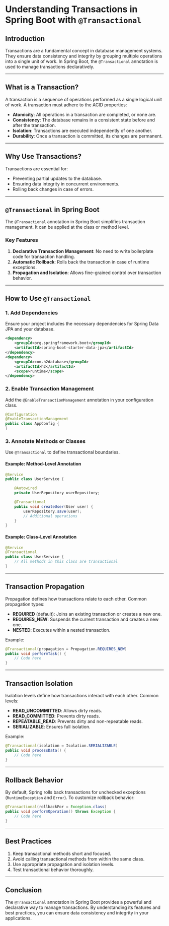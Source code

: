 # Understanding Transactions in Spring Boot with `@Transactional`

## Introduction

Transactions are a fundamental concept in database management systems. They ensure data consistency and integrity by grouping multiple operations into a single unit of work. In Spring Boot, the `@Transactional` annotation is used to manage transactions declaratively.

---

## What is a Transaction?

A transaction is a sequence of operations performed as a single logical unit of work. A transaction must adhere to the ACID properties:

- **Atomicity**: All operations in a transaction are completed, or none are.
- **Consistency**: The database remains in a consistent state before and after the transaction.
- **Isolation**: Transactions are executed independently of one another.
- **Durability**: Once a transaction is committed, its changes are permanent.

---

## Why Use Transactions?

Transactions are essential for:

- Preventing partial updates to the database.
- Ensuring data integrity in concurrent environments.
- Rolling back changes in case of errors.

---

## `@Transactional` in Spring Boot

The `@Transactional` annotation in Spring Boot simplifies transaction management. It can be applied at the class or method level.

### Key Features

1. **Declarative Transaction Management**: No need to write boilerplate code for transaction handling.
2. **Automatic Rollback**: Rolls back the transaction in case of runtime exceptions.
3. **Propagation and Isolation**: Allows fine-grained control over transaction behavior.

---

## How to Use `@Transactional`

### 1. Add Dependencies

Ensure your project includes the necessary dependencies for Spring Data JPA and your database.

```xml
<dependency>
    <groupId>org.springframework.boot</groupId>
    <artifactId>spring-boot-starter-data-jpa</artifactId>
</dependency>
<dependency>
    <groupId>com.h2database</groupId>
    <artifactId>h2</artifactId>
    <scope>runtime</scope>
</dependency>
```

### 2. Enable Transaction Management

Add the `@EnableTransactionManagement` annotation in your configuration class.

```java
@Configuration
@EnableTransactionManagement
public class AppConfig {
}
```

### 3. Annotate Methods or Classes

Use `@Transactional` to define transactional boundaries.

#### Example: Method-Level Annotation

```java
@Service
public class UserService {

    @Autowired
    private UserRepository userRepository;

    @Transactional
    public void createUser(User user) {
        userRepository.save(user);
        // Additional operations
    }
}
```

#### Example: Class-Level Annotation

```java
@Service
@Transactional
public class UserService {
    // All methods in this class are transactional
}
```

---

## Transaction Propagation

Propagation defines how transactions relate to each other. Common propagation types:

- **REQUIRED** (default): Joins an existing transaction or creates a new one.
- **REQUIRES_NEW**: Suspends the current transaction and creates a new one.
- **NESTED**: Executes within a nested transaction.

Example:

```java
@Transactional(propagation = Propagation.REQUIRES_NEW)
public void performTask() {
    // Code here
}
```

---

## Transaction Isolation

Isolation levels define how transactions interact with each other. Common levels:

- **READ_UNCOMMITTED**: Allows dirty reads.
- **READ_COMMITTED**: Prevents dirty reads.
- **REPEATABLE_READ**: Prevents dirty and non-repeatable reads.
- **SERIALIZABLE**: Ensures full isolation.

Example:

```java
@Transactional(isolation = Isolation.SERIALIZABLE)
public void processData() {
    // Code here
}
```

---

## Rollback Behavior

By default, Spring rolls back transactions for unchecked exceptions (`RuntimeException` and `Error`). To customize rollback behavior:

```java
@Transactional(rollbackFor = Exception.class)
public void performOperation() throws Exception {
    // Code here
}
```

---

## Best Practices

1. Keep transactional methods short and focused.
2. Avoid calling transactional methods from within the same class.
3. Use appropriate propagation and isolation levels.
4. Test transactional behavior thoroughly.

---

## Conclusion

The `@Transactional` annotation in Spring Boot provides a powerful and declarative way to manage transactions. By understanding its features and best practices, you can ensure data consistency and integrity in your applications.
